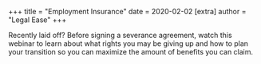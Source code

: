 +++
title = "Employment Insurance"
date = 2020-02-02
[extra]
author = "Legal Ease"
+++

Recently laid off? Before signing a severance agreement, watch this webinar to learn about what rights you may be giving up and how to plan your transition so you can maximize the amount of benefits you can claim.
